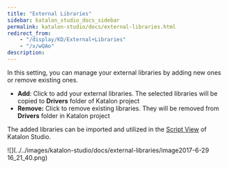 ```yaml
---
title: "External Libraries" 
sidebar: katalon_studio_docs_sidebar
permalink: katalon-studio/docs/external-libraries.html 
redirect_from:
    - "/display/KD/External+Libraries"
    - "/x/wQAo"
description: 
---
```

In this setting, you can manage your external libraries by adding new ones or remove existing ones.

*   **Add**: Click to add your external libraries. The selected libraries will be copied to **Drivers** folder of Katalon project
*   **Remove:** Click to remove existing libraries. They will be removed from **Drivers** folder in Katalon project

The added libraries can be imported and utilized in the [Script View](/display/KD/Script+View) of Katalon Studio.

![](../../images/katalon-studio/docs/external-libraries/image2017-6-29 16_21_40.png)